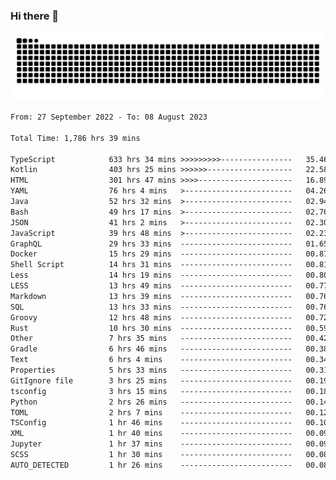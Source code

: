 ### Hi there 👋

<picture>
  <source media="(prefers-color-scheme: dark)" srcset="https://raw.githubusercontent.com/heyline/heyline/output/github-contribution-grid-snake-dark.svg">
  <source media="(prefers-color-scheme: light)" srcset="https://raw.githubusercontent.com/heyline/heyline/output/github-contribution-grid-snake.svg">
  <img alt="github contribution grid snake animation" src="https://raw.githubusercontent.com/heyline/heyline/output/github-contribution-grid-snake.svg">
</picture>

<!--START_SECTION:waka-->

```txt
From: 27 September 2022 - To: 08 August 2023

Total Time: 1,786 hrs 39 mins

TypeScript            633 hrs 34 mins >>>>>>>>>----------------   35.46 %
Kotlin                403 hrs 25 mins >>>>>>-------------------   22.58 %
HTML                  301 hrs 47 mins >>>>---------------------   16.89 %
YAML                  76 hrs 4 mins   >------------------------   04.26 %
Java                  52 hrs 32 mins  >------------------------   02.94 %
Bash                  49 hrs 17 mins  >------------------------   02.76 %
JSON                  41 hrs 2 mins   >------------------------   02.30 %
JavaScript            39 hrs 48 mins  >------------------------   02.23 %
GraphQL               29 hrs 33 mins  -------------------------   01.65 %
Docker                15 hrs 29 mins  -------------------------   00.87 %
Shell Script          14 hrs 31 mins  -------------------------   00.81 %
Less                  14 hrs 19 mins  -------------------------   00.80 %
LESS                  13 hrs 49 mins  -------------------------   00.77 %
Markdown              13 hrs 39 mins  -------------------------   00.76 %
SQL                   13 hrs 33 mins  -------------------------   00.76 %
Groovy                12 hrs 48 mins  -------------------------   00.72 %
Rust                  10 hrs 30 mins  -------------------------   00.59 %
Other                 7 hrs 35 mins   -------------------------   00.42 %
Gradle                6 hrs 46 mins   -------------------------   00.38 %
Text                  6 hrs 4 mins    -------------------------   00.34 %
Properties            5 hrs 33 mins   -------------------------   00.31 %
GitIgnore file        3 hrs 25 mins   -------------------------   00.19 %
tsconfig              3 hrs 15 mins   -------------------------   00.18 %
Python                2 hrs 26 mins   -------------------------   00.14 %
TOML                  2 hrs 7 mins    -------------------------   00.12 %
TSConfig              1 hr 46 mins    -------------------------   00.10 %
XML                   1 hr 40 mins    -------------------------   00.09 %
Jupyter               1 hr 37 mins    -------------------------   00.09 %
SCSS                  1 hr 30 mins    -------------------------   00.08 %
AUTO_DETECTED         1 hr 26 mins    -------------------------   00.08 %
```

<!--END_SECTION:waka-->

